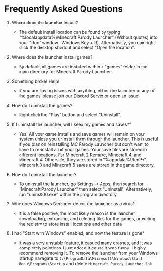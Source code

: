 # Frequently Asked Questions

1. Where does the launcher install?
   - The default install location can be found by typing "%localappdata%\Minecraft Parody Launcher" (Without quotes) into your "Run" window. (Windows Key + R). Alternatively, you can right click the desktop shortcut and select "Open file location".

2. Where does the launcher install games?
   - By default, all games are installed within a "games" folder in the main directory for Minecraft Parody Launcher.

3. Something broke! Help!
   - If you are having issues with anything, either the launcher or any of the games, please join our [Discord Server](https://discord.gg/E3JpHfvMes) or open an [issue](https://github.com/KilLo445/MCParodyLauncher/issues)!

4. How do I uninstall the games?
   - Right click the "Play" button and select "Uninstall".

5. If I uninstall the launcher, will I keep my games and saves?"
   - Yes! All your game installs and save games will remain on your system unless you uninstall them through the launcher. This is useful if you plan on reinstalling MC Parody Launcher but don't want to have to re-install all of your games. Your save files are stored in different locations. For Minecraft 2 Remake, Minecraft 4, and Minecraft 4: Otherside, they are stored in "%appdata%\RenPy". Minecraft 3 and Minecraft 5 saves are stored in the game directory.

6. How do I uninstall the launcher?
   - To uninstall the launcher, go Settings -> Apps, then search for "Minecraft Parody Launcher" then select "Uninstall". Alternatively, run "unins000.exe" within the program directory.

7. Why does Windows Defender detect the launcher as a virus?
   - It is a false positive, the most likely reason is the launcher downloading, extracting, and deleting files for the games, or editing the registry to store install locations and other data.

8. I had "Start with Windows" enabled, and now the feature is gone?
   - It was a very unstable feature, it casued many crashes, and it was completely pointless, I just added it cause it was funny. I highly recommend removing it.
   To remove the launcher from your Windows startup navagate to `C:\ProgramData\Microsoft\Windows\Start Menu\Programs\Startup` and delete `Minecraft Parody Launcher.lnk`
